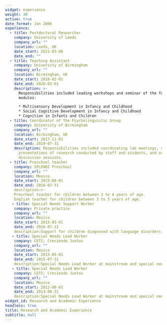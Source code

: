```yaml
---
widget: experience
weight: 30
active: true
date_format: Jan 2006
experience:
  - title: Postdoctoral Researcher
    company: University of Leeds
    company_url: ""
    location: Leeds, UK
    date_start: 2021-03-08
    date_end: ""
  - title: Teaching Assistant
    company: University of Birmingham
    company_url: ""
    location: Birmingham, UK
    date_start: 2018-02-01
    date_end: 2020-02-01
    description: >-
      Responsibilities included leading workshops and seminar of the following
      modules:

      * Multisensory Development in Infancy and Childhood
      * Social Cognitive Development in Infancy and Childhood
      * Cognition in Infants and Children
  - title: Coordinator of the Psycholinguistic Group
    company: University of Birmingham
    company_url: ""
    location: Birmingham, UK
    date_start: 2017-11-01
    date_end: 2019-07-31
    description: Responsibilities included coordinating lab meetings, organising
      presentations of research conducted by staff and students, and organising
      discussion sessions.
  - title: Preschool teacher
    company: SPLENDI Preschool
    company_url: ""
    location: Mexico
    date_start: 2015-08-01
    date_end: 2016-07-31
    description:>-
    Preschool teacher for children between 3 to 4 years of age.
    English teacher for children between 3 to 5 years of age.
   - title: Special Needs Support Worker
    company: Private practice
    company_url: ""
    location: Mexico
    date_start: 2015-03-01
    date_end: 2016-07-31
    description:Support for children diagnosed with language disorders, learning disabilities and developmental disorders.
   - title: Special Needs Lead Worker
    company: CETI: Creciendo Juntos
    company_url: ""
    location: Mexico
    date_start: 2015-05-01
    date_end: 2015-07-31
    description:Special Needs Lead Worker at mainstream and special needs schools supporting children diagnosed with ASD to develop academic, social and communication skills that could help them be more independent.
   - title: Special Needs Lead Worker
    company: CETI: Creciendo Juntos
    company_url: ""
    location: Mexico
    date_start: 2012-08-01
    date_end: 2013-06-31
    description:Special Needs Lead Worker at mainstream and special needs schools supporting children diagnosed with ASD to develop academic, social and communication skills that could help them be more independent.
widget_id: Research and Academic Experience
headless: true
title: Research and Academic Experience
subtitle: null
---
```

